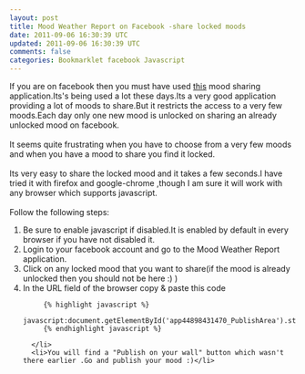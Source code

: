 ```yaml
---           
layout: post
title: Mood Weather Report on Facebook -share locked moods
date: 2011-09-06 16:30:39 UTC
updated: 2011-09-06 16:30:39 UTC
comments: false
categories: Bookmarklet facebook Javascript
---
```


If you are on facebook then you must have used <a href="http://apps.facebook.com/moodweather/%20" target="_self" title="Mood weather Report">this</a> mood sharing application.Its's being used a lot these days.Its a very  good application providing a lot of moods to share.But it restricts the  access to a very few moods.Each day only one new mood is unlocked on sharing an already  unlocked mood on facebook.<br /><br />It seems quite frustrating  when you have to choose from a very few moods and when you have a mood to share you find it locked.<br /><br />Its very easy to share the locked mood and it takes a few seconds.I have tried it with firefox and google-chrome ,though I am sure it will work with any browser which supports javascript.<br /><br />Follow the following steps:<br />
   <ol>
      <li>Be sure to enable javascript if disabled.It is enabled by default in every browser if you have not disabled it.</li>
      <li>Login to your facebook account and go to the Mood Weather Report application.</li>
      <li>Click on any locked mood that you want to share(if the mood is already unlocked then you  should not be here :) )</li>
      <li>
         In the URL field of the browser copy &amp; paste this code 

         {% highlight javascript %}
		 javascript:document.getElementById('app44898431470_PublishArea').style.display='';void(null);
         {% endhighlight javascript %}

      </li>
      <li>You will find a "Publish on your wall" button which wasn't there earlier .Go and publish your mood :)</li>
   </ol>
